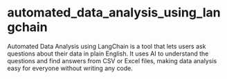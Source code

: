# automated_data_analysis_using_langchain
Automated Data Analysis using LangChain is a tool that lets users ask questions about their data in plain English. It uses AI to understand the questions and find answers from CSV or Excel files, making data analysis easy for everyone without writing any code.
